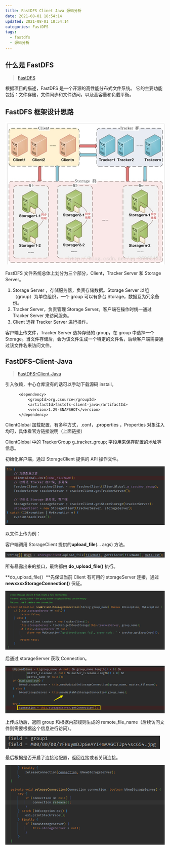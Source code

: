 ```yaml
---
title: FastDFS Clinet Java 源码分析
date: 2021-08-01 18:54:14
updated: 2021-08-01 18:54:14
categories: FastDFS
tags: 
  - fastdfs
  - 源码分析
---
```


## 什么是 FastDFS

>[FastDFS](https://github.com/happyfish100/fastdfs)

根据项目的描述，FastDFS 是一个开源的高性能分布式文件系统。 它的主要功能包括：文件存储，文件同步和文件访问，以及高容量和负载平衡。<!--more-->

## FastDFS 框架设计思路

![image(4)](fastdfs-record/image(4)-2663185.png)

FastDFS 文件系统总体上划分为三个部分，Client，Tracker Server 和 Storage Server。

1. Storage Server ，存储服务器，负责存储数据。Storage Server 以组 （group）为单位组织，一个 group 可以有多台 Storage，数据互为冗余备份。
2. Tracker Server，负责管理 Storage Server。客户端在操作时统一通过 Tracker Server 来访问服务。
3. Client 选择 Tracker Server 进行操作。

客户端上传文件，Tracker Server 选择存储的 group，在 group 中选择一个 Storage。当文件存储后，会为该文件生成一个特定的文件名，后续客户端需要通过该文件名来访问文件。

## FastDFS-Client-Java

>[FastDFS-Client-Java](https://github.com/happyfish100/fastdfs-client-java)

引入依赖，中心仓库没有的话可以手动下载源码 install。

```plain
      <dependency>
          <groupId>org.csource</groupId>
          <artifactId>fastdfs-client-java</artifactId>
          <version>1.29-SNAPSHOT</version>
      </dependency>
```

ClientGlobal 加载配置，有多种方式，.conf，.properties ，Properties 对象注入均可，具体看官方链接说明（上面链接）

ClientGlobal 中的 TrackerGroup g_tracker_group; 字段用来保存配置的地址等信息。

初始化客户端，通过 StorageClient  提供的 API 操作文件。

![image(5)](fastdfs-record/image(5).png)

以文件上传为例：

客户端调用 StorageClient 提供的**upload_file**(... args)  方法。

![image(6)](fastdfs-record/image(6).png)

所有暴露出来的接口，最终都由 **do_upload_file()** 执行。

**do_upload_file(）**先保证当前 Client 有可用的 storageServer 连接，通过 **newxxxxStorageConnection()** 保证。

![image(7)](fastdfs-record/image(7).png)

后通过 storageServer 获取 Connection。

![image(8)](fastdfs-record/image(8).png)

上传成功后，返回 group 和根据内部规则生成的 remote_file_name（后续访问文件则需要根据这个信息进行访问）。

![image(9)](fastdfs-record/image(9).png)

最后根据是否开启了连接池配置，返回连接或者关闭连接。

![image(10)](fastdfs-record/image(10).png)
